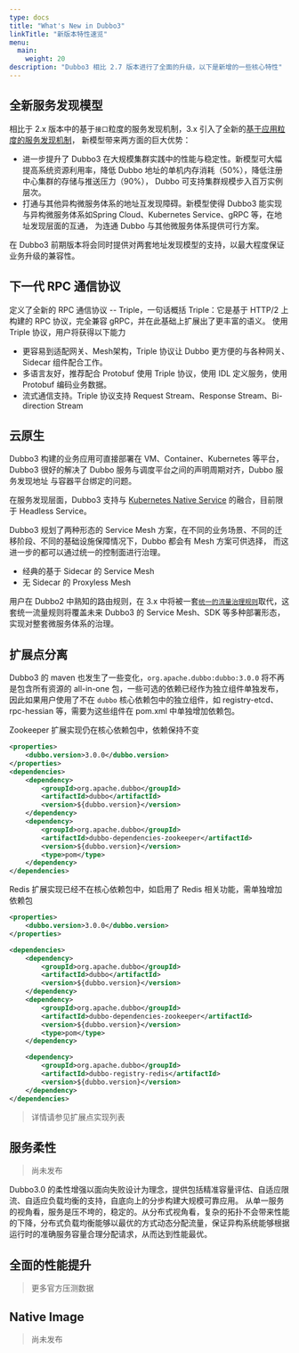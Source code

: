 ```yaml
---
type: docs
title: "What's New in Dubbo3"
linkTitle: "新版本特性速览"
menu:
  main:
    weight: 20
description: "Dubbo3 相比 2.7 版本进行了全面的升级，以下是新增的一些核心特性"
---
```


## 全新服务发现模型
相比于 2.x 版本中的基于`接口`粒度的服务发现机制，3.x 引入了全新的[基于应用粒度的服务发现机制](../concepts/service-discovery)，
新模型带来两方面的巨大优势：
* 进一步提升了 Dubbo3 在大规模集群实践中的性能与稳定性。新模型可大幅提高系统资源利用率，降低 Dubbo 地址的单机内存消耗（50%），降低注册中心集群的存储与推送压力（90%），
Dubbo 可支持集群规模步入百万实例层次。
* 打通与其他异构微服务体系的地址互发现障碍。新模型使得 Dubbo3 能实现与异构微服务体系如Spring Cloud、Kubernetes Service、gRPC 等，在地址发现层面的互通，
为连通 Dubbo 与其他微服务体系提供可行方案。

在 Dubbo3 前期版本将会同时提供对两套地址发现模型的支持，以最大程度保证业务升级的兼容性。

## 下一代 RPC 通信协议
定义了全新的 RPC 通信协议 -- Triple，一句话概括 Triple：它是基于 HTTP/2 上构建的 RPC 协议，完全兼容 gRPC，并在此基础上扩展出了更丰富的语义。
使用 Triple 协议，用户将获得以下能力  
* 更容易到适配网关、Mesh架构，Triple 协议让 Dubbo 更方便的与各种网关、Sidecar 组件配合工作。
* 多语言友好，推荐配合 Protobuf 使用 Triple 协议，使用 IDL 定义服务，使用 Protobuf 编码业务数据。
* 流式通信支持。Triple 协议支持 Request Stream、Response Stream、Bi-direction Stream

## 云原生
Dubbo3 构建的业务应用可直接部署在 VM、Container、Kubernetes 等平台，Dubbo3 很好的解决了 Dubbo 服务与调度平台之间的声明周期对齐，Dubbo 服务发现地址
与容器平台绑定的问题。

在服务发现层面，Dubbo3 支持与 [Kubernetes Native Service]() 的融合，目前限于 Headless Service。

Dubbo3 规划了两种形态的 Service Mesh 方案，在不同的业务场景、不同的迁移阶段、不同的基础设施保障情况下，Dubbo 都会有 Mesh 方案可供选择，
而这进一步的都可以通过统一的控制面进行治理。
* 经典的基于 Sidecar 的 Service Mesh
* 无 Sidecar 的 Proxyless Mesh

用户在 Dubbo2 中熟知的路由规则，在 3.x 中将被一套[`统一的流量治理规则`]()取代，这套统一流量规则将覆盖未来 Dubbo3 的 Service Mesh、SDK 等多种部署形态，
实现对整套微服务体系的治理。

## 扩展点分离
Dubbo3 的 maven 也发生了一些变化，`org.apache.dubbo:dubbo:3.0.0` 将不再是包含所有资源的 all-in-one 包，一些可选的依赖已经作为独立组件单独发布，
因此如果用户使用了不在 `dubbo` 核心依赖包中的独立组件，如 registry-etcd、rpc-hessian 等，需要为这些组件在 pom.xml 中单独增加依赖包。

Zookeeper 扩展实现仍在核心依赖包中，依赖保持不变
```xml
<properties>
    <dubbo.version>3.0.0</dubbo.version>
</properties>
<dependencies>
    <dependency>
        <groupId>org.apache.dubbo</groupId>
        <artifactId>dubbo</artifactId>
        <version>${dubbo.version}</version>
    </dependency>
    <dependency>
        <groupId>org.apache.dubbo</groupId>
        <artifactId>dubbo-dependencies-zookeeper</artifactId>
        <version>${dubbo.version}</version>
        <type>pom</type>
    </dependency>
</dependencies>
```

Redis 扩展实现已经不在核心依赖包中，如启用了 Redis 相关功能，需单独增加依赖包
```xml
<properties>
    <dubbo.version>3.0.0</dubbo.version>
</properties>

<dependencies>
    <dependency>
        <groupId>org.apache.dubbo</groupId>
        <artifactId>dubbo</artifactId>
        <version>${dubbo.version}</version>
    </dependency>
    <dependency>
        <groupId>org.apache.dubbo</groupId>
        <artifactId>dubbo-dependencies-zookeeper</artifactId>
        <version>${dubbo.version}</version>
        <type>pom</type>
    </dependency>

    <dependency>
        <groupId>org.apache.dubbo</groupId>
        <artifactId>dubbo-registry-redis</artifactId>
        <version>${dubbo.version}</version>
    </dependency>
</dependencies>
```

> 详情请参见扩展点实现列表

## 服务柔性
> 尚未发布

Dubbo3.0 的柔性增强以面向失败设计为理念，提供包括精准容量评估、自适应限流、自适应负载均衡的支持，自底向上的分步构建大规模可靠应用。
从单一服务的视角看，服务是压不垮的，稳定的。从分布式视角看，复杂的拓扑不会带来性能的下降，分布式负载均衡能够以最优的方式动态分配流量，保证异构系统能够根据运行时的准确服务容量合理分配请求，从而达到性能最优。

## 全面的性能提升
> 更多官方压测数据


## Native Image
> 尚未发布
